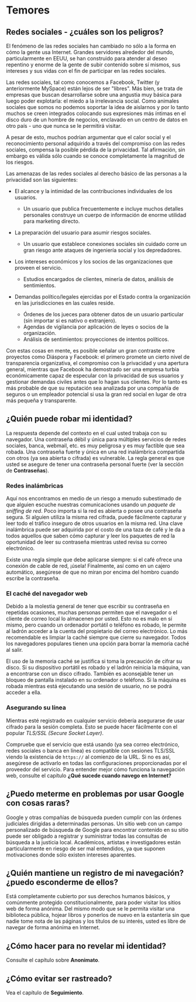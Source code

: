 Temores
=======

Redes sociales - ¿cuáles son los peligros?
------------------------------------------

El fenómeno de las redes sociales han cambiado no sólo a la forma en cómo la gente usa Internet. Grandes servidores alrededor del mundo, particularmente en EEUU, se han construido para atender al deseo repentino y enorme de la gente de subir contenido sobre sí mismos, sus intereses y sus vidas con el fin de participar en las redes sociales.

Las redes sociales, tal como conocemos a Facebook, Twitter (y anteriormente MySpace) están lejos de ser "libres". Más bien, se trata de empresas que buscan desarrollarse sobre una angustia muy básica para luego poder explotarla: el miedo a la irrelevancia social. Como animales sociales que somos no podemos soportar la idea de aislarnos y por lo tanto muchos se creen integrados colocando sus expresiones más íntimas en el disco duro de un hombre de negocios, enclavado en un centro de datos en otro país - uno que nunca se le permitirá visitar.

A pesar de esto, muchos podrían argumentar que el calor social y el reconocimiento personal adquirido a través del compromiso con las redes sociales, compensa la posible pérdida de la privacidad. Tal afirmación, sin embargo es válida sólo cuando se conoce completamente la magnitud de los riesgos.

Las amenazas de las redes sociales al derecho básico de las personas a la privacidad son las siguientes:

 * El alcance y la intimidad de las contribuciones individuales de los usuarios.

   * Un usuario que publica frecuentemente e incluye muchos detalles personales construye un cuerpo de información de enorme utilidad para marketing directo.

 * La preparación del usuario para asumir riesgos sociales.

   * Un usuario que establece conexiones sociales sin cuidado corre un gran riesgo ante ataques de ingeniería social y los depredadores.

 * Los intereses económicos y los socios de las organizaciones que proveen el servicio.

   * Estudios encargados de clientes, minería de datos, análisis de sentimientos.

 * Demandas político/legales ejercidas por el Estado contra la organización en las jurisdicciones en las cuales reside.

   * Órdenes de los jueces para obtener datos de un usuario particular (sin importar si es nativo o extranjero).
   * Agendas de vigilancia por  aplicación de leyes o socios de la organización.
   * Análisis de sentimientos: proyecciones de intentos políticos.

Con estas cosas en mente, es posible señalar un gran contraste entre proyectos como Diáspora y Facebook: el primero promete un cierto nivel de transparencia organizativa, el compromiso con la privacidad y una apertura general, mientras que Facebook ha demostrado ser una empresa turbia económicamente capaz de especular con la privacidad de sus usuarios y gestionar demandas civiles antes que lo hagan sus clientes. Por lo tanto es más probable de que su reputación sea analizada por una compañía de seguros o un empleador potencial si usa la gran red social en lugar de otra más pequeña y transparente.

¿Quién puede robar mi identidad?
--------------------------------

La respuesta depende del contexto en  el cual usted trabaja con su navegador. Una contraseña débil y única para múltiples servicios de redes sociales, banca, webmail, etc. es muy peligrosa y es muy factible que sea robada. Una contraseña fuerte y única en una red inalámbrica compartida con otros (ya sea abierta o cifrada) es vulnerable. La regla general es que usted se asegure de tener una contraseña personal fuerte (ver la sección de **Contraseñas**).

### Redes inalámbricas

Aquí nos encontramos en medio de un riesgo a menudo subestimado de que alguien escuche nuestras comunicaciones usando un *paquete de sniffing de red*. Poco importa si la red es abierta o posee una contraseña segura. Si alguien utiliza la misma red cifrada, puede fácilmente capturar y leer todo el tráfico inseguro de otros usuarios en la misma red. Una clave inalámbrica puede ser adquirida por el costo de una taza de café y le da a todos aquellos que saben cómo capturar y leer los paquetes de red la oportunidad de leer su contraseña mientras usted revisa su correo electrónico.

Existe una regla simple que debe aplicarse siempre: si el café ofrece una conexión de cable de red, ¡úsela! Finalmente, así como en un cajero automático, asegúrese de que no miran por encima del hombro cuando escribe la contraseña.

### El caché del navegador web

Debido a la molestia general de tener que escribir su contraseña en repetidas ocasiones, muchas personas permiten que el navegador o el cliente de correo local lo almacenen por usted. Esto no es malo en sí mismo, pero cuando un ordenador portátil o teléfono es robado, le permite al ladrón acceder a la cuenta del propietario del correo electrónico. Lo más recomendable es limpiar la caché siempre que cierre su navegador. Todos los navegadores populares tienen una opción para borrar la memoria caché al salir.

El uso de la memoria caché se justifica si toma la precaución de cifrar su disco. Si su dispositivo portátil es robado y el ladrón reinicia la máquina, van a encontrarse con un disco cifrado. También es aconsejable tener un bloqueo de pantalla instalado en su ordenador o teléfono. Si la máquina es robada mientras está ejecutando una sesión de usuario, no se podrá acceder a ella.

### Asegurando su línea

Mientras esté registrado en cualquier servicio debería asegurarse de usar cifrado para la sesión completa. Esto se puede hacer fácilmente con el popular *TLS/SSL (Secure Socket Layer)*.

Compruebe que el servicio que está usando (ya sea correo electrónico, redes sociales o banca en línea) es compatible con sesiones TLS/SSL viendo la existencia de `https://` al comienzo de la URL. Si no es así, asegúrese de activarlo en todas las configuraciones proporcionadas por el proveedor del servicio. Para entender mejor cómo funciona la navegación web, consulte el capítulo **¿Qué sucede cuando navego en Internet?**

¿Puedo meterme en problemas por usar Google con cosas raras?
-----------------------------------------------------------

Google y otras compañías de búsqueda pueden cumplir con las órdenes judiciales dirigidas a determinadas personas. Un sitio web con un campo personalizado de búsqueda de Google para encontrar contenido en su sitio puede ser obligado a registrar y suministrar todas las consultas de búsqueda a la justicia local. Académicos, artistas e investigadores están particularmente en riesgo de ser mal entendidos, ya que suponen motivaciones donde sólo existen intereses aparentes.

¿Quién mantiene un registro de mi navegación? ¿puedo esconderme de ellos?
-------------------------------------------------------------------------

Está completamente cubierto por sus derechos humanos básicos, y comúnmente protegido constitucionalmente, para poder visitar los sitios web de forma anónima. Del mismo modo que se le permita visitar una biblioteca pública, hojear libros y ponerlos de nuevo en la estantería sin que nadie tome nota de las páginas y los títulos de su interés, usted es libre de navegar de forma anónima en Internet.

¿Cómo hacer para no revelar mi identidad?
-----------------------------------------

Consulte el capítulo sobre **Anonimato**.

¿Cómo evitar ser rastreado?
---------------------------

Vea el capítulo de **Seguimiento**.

